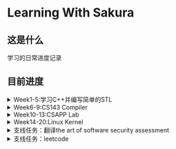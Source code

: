 # Learning With Sakura

## 这是什么

学习的日常进度记录

## 目前进度

<details>
<summary>Week1-5:学习C++并编写简单的STL</summary>

### 主项目
传送门：[My-Tiny-STL](https://github.com/ChenyuZhuWhiskey/MyTinySTL)

### 总结
- 主要配合侯捷视频以及SGI STL编写。STL分为6个组件：allocator，iterator，container，functor，adaptor，algorithm
- allocator(simple)：内存分配
	- 分配内存(allocate)的过程实际上就是`operator::new`的包装，`operator::new`就是`malloc`。BTW，没有必要使用侯捷推崇的内存池分配法，因为GNU C的`malloc()`本来就是在用内存池，侯捷没读过`malloc()`的源代码张口就莱。
	- deallocate的过程则包装了free()
	- construct:调用构造函数`::new()`
	- destruct:这里使用了模板偏特化的技巧，对于`__IS_POD_TYPE()`为`__true_type`的(primitive)，跳过析构过程，对于`__IS_POD_TYPE()`为`__false_type`(对象)则调用析构函数
- iterator：迭代器实际上就是泛化的指针，不同的iter操作级别不同，forward只能向前，bidirectional能向前向后，random_access能任意加减(一般指向连续空间的容器，比如vector)
- adaptor：简单容器改造一下得到的其他容器
- container：容器是STL提供的标准数据结构，我在myTinySTL中实现了几个比较重要的数据结构：
	- vector：三根指向连续内存，空间不够时申请一块2*size的新内存然后用`initialized_copy()`拷贝赋值
		![stl_vector](img/stl_vector.png)	
	- list：双向链表，首尾相连（环状）
![stl_list](img/stl_list.png)
	- tree:红黑树。
由于在写STL时没有系统学习过数据结构，因此补充了一下数据结构的知识。搜索树结构实际上启发于binary search，对于一个定义了比较的并且sorted in ordered的sequence，我们就可以使用binary search将复杂度降到log(n)。于是想到构造一种二叉搜索树：
```C++
struct BSTree{
  _Data data;
  BSTree* left;
  BSTree* right;
};
```
其中满足性质`left < data, right > data`，因此在搜索节点时就可以使用binary search了：
```C++
static BSTree* Search(BSTree* __tree, _Data& __data){
    if(!__tree){
        return nullptr;
    }
    if(__data.equal(__tree.data)){
        return __tree;
    }
    if(__data > __tree.data){
        return Search(__tree->right, __data);
    }else{
        return Search(__tree->left, __data);
    }
}
```
但如果全部节点集中在left或者right，那么`BSTree`就退化成了有序链表，搜索复杂度重新变回o(N)。于是我们就想办法改进一下。
#### B Tree
构造一个叫B Tree的结构，让每一个节点能存储L个数据，并且让这个节点能连接L+1个子节点，这样每个数据就对应了一个left和right，并且我们形式上保留BSTree的`left<data, right>data`。
#### Rotation
另外一种改进方法就是定义rotation操作。leftrorate就是把这个节点和`__tree.right`交换位置，让父节点指向它，然后它再移动到`__tree.right`的`left`上，通过有限次的`rotate`操作，我们可以将`BSTree`变成最佳的平衡二叉状态。
#### 红黑树
##### 定义与性质
有了前面的两种优化思路，我们就能定义红黑树了，红黑树其实就是`2-3Tree + Btree`,我们知道，B Tree其实在形式上已经高度平衡了，但肯定是BSTree才能用，那么我们就做一个约定将2-3 Tree转化为BSTree，这种带有约定的BStree就是红黑树：
split一个node后，右着（大的）成为父节点
![BT_to_RBT](img/BTree_to_RBT.png)
同时，将split后的边标为红色，其余为黑色。
根据这个定义，我们能得到红黑树的两条性质：

- 一个节点不可能有两条红色的边
- 根节点到每一条路径的黑色边数量相等
性质一是显然的，假如一个节点有两条红边，对应的2-3Tree就是这样：
![RBTImp](img/RBTree_imba_case.png)
显然违反了2-3Tree的定义。
性质二也是显然的，2-3Tree本来就是平衡树，split只会产生新的红边，那么每个路径通过的黑边自然相同。
根据性质1和2，能得到推论：
- 红黑树root到leaf最大路径长度是2N+1，其中N是黑边数量
证明：根据性质1，一个节点不可能有两条红边，那么一个路径上边最多的情况就是红黑相间，此时红边最多N+1个，于是最大路径不超过N+(N+1)=2N+1，证毕。
根据此推论，可以得到红黑树搜索算法时间复杂度：o(logn).
##### 插入算法
对于红黑树节点的插入算法，实际上就是把2-3Tree的插入算法步骤通过定义约定映射到BSTree就行了：
- 第一步：add。add会出现两种case：insert的新值到左或者右边（其余case都是insert后不违反定义的，就不提了）
![Insert_Add](img/RBT_insert_add.png)
![Insert_Add_case2](img/RBT_insert_add_case2.png)
假如是case2，我们先用rotateRight将它变为case1;
![Insert_rotate_case2to1](img/RBT_insert_rotate_case2tocase1.png)
- 第二部splite：实际上就是变换边的颜色：
![Insert_split](img/RBT_insert_splite.png)
假如插入节点没有违反红黑树规则1，那么就不用flip，假如flip后父节点违反规则1，则递归进行前面步骤。
##### 顺便吐槽一下
STL C++的红黑树插入没用递归来写，代码的if嵌套极其复杂，不知道开发人员怎么想的。
	- hashtable：算是一种vector的adaptor。
#### hash table
hashtable追求的是检索时算法复杂度为o(1)。在检索时对一个数组输入key时会获得常量复杂度，hash table就基于这样的思想。hash table设计时没用什么数学，纯粹是经验。现在我有a series of obj要存储到一个空间中，并且在search时像数组输入key一样立即返回值，那么一种可行的方法如下：
- 给出一个hash func，根据obj的key计算对应hash值
- 将obj存储在对应值编号的空间中
- 如果有不同的obj计算出了相同的hash值，那就将这个空间作为链表，在保证链表长度足够短时，检索链表的迭代时间就可以忽略不计，当作常量处理
大多数hash table用的hash函数就是将key除以bucket的size取余：
```C++
size_type hash_func(Obj& __obj, Bucket& __bucket){
    return __obj.key%__bucket.size()
}
```
具体实现地话，在stl中，bucket就是一个(`std::vector<*_Node>`)，`_Node`是单链表：
![stl_hashtable](img/stl_hashtable.png)
判断链表是否过长时使用一种经验方法：当插入数大于bucket的size时，就认为链表过长，此时重新申请更大空间，并按照hash函数重新分配各个obj。
![HT_size](img/hashTable_size.png)
stl的size就是这么取的，第一个是53，接下来不断加倍，取最近的素数作为新的size。

 - map/set：adaptor，底层数据结构就是一个红黑树
 - hashmap/hashset：adaptor，底层数据结构就是一个hashtable.

### 思考题：

1.一些STL会误用的场景：

- 假如容器中的对象中包含指针类型，使用默认拷贝构造函数(浅拷贝)，析构时会触发UAF。一个自定义拷贝构造函数往往就对应一个析构函数，算是常识。
- vector的`erase()`不检查边界，误用会访问未初始化的内存：

```c++
#include <vector>
int main() {
    std::vector<int> test = std::vector<int>();
    test.push_back(1);
    auto iter = test.begin();
    test.erase(iter + 2);
    return 0;
}
```

- 使用`insett()`,`erase()`等会改变vector内部三根指针指向位置的method时，如果预先cache了`begin()`,`end()`,`size()`等，再使用这些method后cache的值就不等于真正的值了，可能就会导致访问未初始化的内存

2. STL中为什么要定义`uninitialized_copy/fill`和`initialized_copy/fill`两组函数？

   uninitialized_xxx是拷贝构造，会向操作系统申请容器空间。initialized_xxx是拷贝赋值，向已经申请过的内存写入。

3. 容器内存模型

   上面的图有了

</details>

<details>
<summary>Week6-9:CS143 Compiler</summary>

### 主项目

传送门：[CS143_Compiler](https://github.com/ChenyuZhuWhiskey/CS143_Compiler)

### 总结

#### Program Assignment：

- PA2：![PA2](img/PA2.png)

  见  https://github.com/ChenyuZhuWhiskey/CS143_Compiler/tree/master/assignments/PA2

- PA3：

![PA3](img/PA3.png)

​	见 https://github.com/ChenyuZhuWhiskey/CS143_Compiler/blob/master/assignments/PA3

- PA4：

![PA4](img/PA4.png)

​	见 https://github.com/ChenyuZhuWhiskey/CS143_Compiler/tree/master/assignments/PA4 

##### 小插曲：

在写AST语法树的时候，因为观察到了标准答案一些语法检查是通过多态实现，所以想尝试一下使用模板偏特化实现，结果模板会把一个指向子类对象的父类指针推到为父类，然后就炸了

#### 思考题

1. 浮点数和无符号整数的文法

   浮点数：

   ```
   S -> optionalSign Int optionalDecimal optionalExp
   optionalSign -> +|-|epsilon
   Int digit | Intpart
   optionalDecimal -> .Int | epsilon
   optionalExp -> e optionalSign Int | epsilon
   digit -> 0|1|2|3|4|5|6|7|8|9|
   ```

   无符号整数：

   ```
   S -> positive A | A
   A -> A digit | digit
   digit -> 0 | positive
   positive -> 0|1|2|3|4|5|6|7|8|9|
   ```

2. 描述每种文法（LL(1),SLR, LR(1), LALR等...)的使用条件，和它是为了解决什么问题？

   LL1是为了解决自顶向下推导算法的左递归无限循环，以及backtracking导致的效率低下问题，通过每条文法的SELECT集进行预测分析，因此LL1的使用条件是每条正则文法的SELECT集不冲突，不产生歧义。

   SLR是通过每个项目的FOLLOW集来判断遇到移入-规约冲突时进行移入操作还是规约操作，主要解决LR(0)遇到的移入-规约冲突。使用前提就是他们的FOLLOW集两两不相交

   LR(1)时为了解决SLT仅仅通过FLOOW集解决移入-规约冲突的不足。有项目：

   $A \rightarrow \alpha \cdot a \beta$

   $B \rightarrow \gamma\cdot$

   若a是B的FOLLOW集，则用产生式B规约是必要条件二非充分条件。LR (1)通过向前看一个展望符构造项目集闭包的自动机来解决移入-规约冲突。LR(1)的使用条件是要求文法是LR(1)的，几乎所有context-free grammar都是LR1的。

   LALR文法主要是为了解决LR(1)劈裂LR(0)产生的状态数过于庞大的问题，主要通过合并LR(1)的同心集实现，使用前提是合并后不产生归约-归约冲突。

3. 阅读用flex和bison生成出来的cool代码lexer和parser，理清代码骨架。

   flex见博客：[https://chenyuzhuwhiskey.github.io/2020/06/21/flex-lexer%E5%88%86%E6%9E%90/](https://chenyuzhuwhiskey.github.io/2020/06/21/flex-lexer分析/) 

   bison见博客：[https://chenyuzhuwhiskey.github.io/2020/06/27/bison-parser%E6%B7%B1%E5%85%A5%E5%88%86%E6%9E%90/](https://chenyuzhuwhiskey.github.io/2020/06/27/bison-parser深入分析/)

</details>

<details>
<summary>Week10-13:CSAPP Lab</summary>

### 主项目

传送门：[Csapp-Lab](https://github.com/ChenyuZhuWhiskey/Csapp-Lab)

### 总结

- datalab：整数和浮点数二进制的操作，熟悉它们的编码规则就不难：https://github.com/ChenyuZhuWhiskey/Csapp-Lab/blob/master/DATALAB_README.md

- bomb和attack,buffer都是实施缓冲区溢出攻击，主要是学一学gdb，pwndbg，ROPgagdget这些常见工具。当ASLR开启时，栈的地址就被随机化了，然后就需要使用gagdget。

  - bomb:  https://github.com/ChenyuZhuWhiskey/Csapp-Lab/blob/master/BOMB_README.md 
  - attack ： https://github.com/ChenyuZhuWhiskey/Csapp-Lab/blob/master/ATTACKLAB_README.md 
  - buffer: https://github.com/ChenyuZhuWhiskey/Csapp-Lab/blob/master/BUFFER_README.md 

- arch lab：PartA是根据对应的c代码写它的汇编版本，挺简单的。B就是在架构中添加iaddq，也不是很难，PartC难炸了，做不来。https://github.com/ChenyuZhuWhiskey/Csapp-Lab/blob/master/ARCHLAB_README.md 

- cache lab：

  - PartA模拟缓存的工作。首先要知道缓存的算法流程：

  ![cache](img/00-Write-back_with_write-allocation.png)

  接下来照着写就行。

  - PartB是优化矩阵转置的算法，思路就是去提高代码的时间空间局部性
  - 见：https://github.com/ChenyuZhuWhiskey/Csapp-Lab/blob/master/CACHELAB_README.md

- shell lab：写一个linux shell。照着CSAPP文中给的代码框架来就可以了。有个坑就是用bash去运行shell时，默认情况下，shell也会是bash的子进程，那么我们用ctrl+c是，实际上bash会向shell和每个子进程都发送`SIGINT`信号，这是部队的，因此在fork后execve前重写shell子进程的pid保证bash有且只有shell一个子进程

- malloc lab：花时间最多的lab，因为翻译the art of software security assessment的内存损坏漏洞时提到heap overflow的基础是对free时的frelist链表写入操作进行利用，但这里并没有写的很详细，所以除了花时间看CSAPP第九章虚拟内存以外（感觉把物理存储当作内存的cache，以及详细的页表操作对malloc lab好像帮助不大，不过对虚拟地址空间有了深入了解），还花了时间去读glibc malloc的源码，参考了CTF wiki和ptmalloc源码分析这两个资料，写了篇博客： [https://chenyuzhuwhiskey.github.io/2020/08/14/glibc-malloc-%E6%BA%90%E7%A0%81%E5%88%86%E6%9E%90/](https://chenyuzhuwhiskey.github.io/2020/08/14/glibc-malloc-源码分析/) 。不过由于时间太赶，只读了核心的数据结构部分，实际上就是内存池（链表数组）+内存池的cache（fast bin），相应size的free chunk会在对应的index中被链在链表里，并且物理相邻的free chunk会被合并，所以确实把C++的allocator交给malloc就足够了，再单独写一个内存池说不定性能还没glibc的malloc优秀。malloc lab需要实现的malloc没有那么复杂，就是内存池（小块）+平衡二叉树（大块），不过没拿到满分，可能是没有写fast bin当作内存池的cache来加快有时间空间局部性内存申请的速度

  评分：

  ```
  Team Name:evangelion
  Member 1 :Chenyu ZHU:id1
  Measuring performance with gettimeofday().
  
  Testing mm malloc
  Reading tracefile: short1-bal.rep
  Checking mm_malloc for correctness, efficiency, and performance.
  
  Results for mm malloc:
  trace  valid  util     ops      secs  Kops
   0       yes   66%      12  0.000000 24000
  Total          66%      12  0.000000 24000
  
  Perf index = 40 (util) + 40 (thru) = 80/100
  ```

</details>

<details>
<summary>Week14-20:Linux Kernel</summary>

### 主项目

还没搞完，传送门：[ucore](https://github.com/ChenyuZhuWhiskey/simple_kernel)

内核分析的博客更新中：https://chenyuzhuwhiskey.github.io/categories/%E6%93%8D%E4%BD%9C%E7%B3%BB%E7%BB%9F/

</details>

<details>
<summary>支线任务：翻译the art of software security assessment</summary>

目前已翻译:chap1,2,5,6

博客传送门：https://chenyuzhuwhiskey.github.io/categories/translate/

</details>



<details>
<summary>支线任务：leetcode</summary>

### 2020 November Leetcoding Challenge

#### Day 29: Jump Game III

Given an array of non-negative integers `arr`, you are initially positioned at `start` index of the array. When you are at index `i`, you can jump to `i + arr[i]` or `i - arr[i]`, check if you can reach to **any** index with value 0.

Notice that you can not jump outside of the array at any time.

##### Solution: BFS || DFS

这个题实际上就是用题目所给的方式遍历index，然后找到能否遍历到对应value为0

的index。使用BFS或者DFS遍历，然后用一个set记下遍历过的index就可以了。

```c++
class Solution {
public:
    bool canReach(vector<int>& arr, int start) {
        set<int> indexes; //用于储存遍历过的index
        indexes.insert(start);
        queue<int> index_que;
        index_que.push(start);
        while(!index_que.empty()){//如果queue清空，则全部index遍历完成，或者能够遍历到的index遍历完成（部分index形成了闭环）
            if(arr.at(index_que.front()) == 0){
                return true;
            }
            int tmp1 = index_que.front() + arr.at(index_que.front());
            int tmp2 = index_que.front() - arr.at(index_que.front());
            if(tmp1 < arr.size() && indexes.insert(tmp1).second) index_que.push(tmp1);
            if(tmp2 >= 0 && indexes.insert(tmp2).second) index_que.push(tmp2);
            index_que.pop();
        }
        return false;
        
    }
};
```

#### Day 30: The Skyline Problem

 A city's skyline is the outer contour of the silhouette formed by all the buildings in that city when viewed from a distance. Now suppose you are **given the locations and height of all the buildings** as shown on a cityscape photo (Figure A), write a program to **output the skyline** formed by these buildings collectively (Figure B). 

![buildings](./img/leetcode/skyline1.png)

![skyline contour](./img/leetcode/skyline2.png)

The geometric information of each building is represented by a triplet of integers `[Li, Ri, Hi]`, where `Li` and `Ri` are the x coordinates of the left and right edge of the ith building, respectively, and `Hi` is its height. It is guaranteed that `0 ≤ Li, Ri ≤ INT_MAX`, `0 < Hi ≤ INT_MAX`, and `Ri - Li > 0`. You may assume all buildings are perfect rectangles grounded on an absolutely flat surface at height 0.

For instance, the dimensions of all buildings in Figure A are recorded as: `[ [2 9 10], [3 7 15], [5 12 12], [15 20 10], [19 24 8] ] `.

The output is a list of "**key points**" (red dots in Figure B) in the format of `[ [x1,y1], [x2, y2], [x3, y3], ... ]` that uniquely defines a skyline. **A key point is the left endpoint of a horizontal line segment**. Note that the last key point, where the rightmost building ends, is merely used to mark the termination of the skyline, and always has zero height. Also, the ground in between any two adjacent buildings should be considered part of the skyline contour.

For instance, the skyline in Figure B should be represented as:`[ [2 10], [3 15], [7 12], [12 0], [15 10], [20 8], [24, 0] ]`.

**Notes:**

- The number of buildings in any input list is guaranteed to be in the range `[0, 10000]`.
- The input list is already sorted in ascending order by the left x position `Li`.
- The output list must be sorted by the x position.
- There must be no consecutive horizontal lines of equal height in the output skyline. For instance, `[...[2 3], [4 5], [7 5], [11 5], [12 7]...]` is not acceptable; the three lines of height 5 should be merged into one in the final output as such: `[...[2 3], [4 5], [12 7], ...]`



##### Solution

扫描线法：从左到右扫过，遇到左边，将高度存入set，遇到右边，将对应高度从set中删掉。用一个变量记录上一个转折点。如果上一个转折点的高度和set中最高高度不一致，则说明当前边上有一个转折点。

![skyline solution](./img/leetcode/skyline.gif)

```c++
class Solution {
public:
    vector<vector<int>> getSkyline(vector<vector<int>>& buildings) {
        multiset<pair<int,int>> all;
        for(auto& e : buildings){
            all.insert(make_pair(e[0],-e[2]));
            all.insert(make_pair(e[1],e[2]));
        }
        
        multiset<int> heights({0});
        vector<int> last{0,0};
        vector<vector<int>> ret;
        for(auto& p : all){
            if(p.second < 0) heights.insert(-p.second);
            else heights.erase(heights.find(p.second));
            
            int max_height = *heights.rbegin();
            if(last[1] != max_height){
                last[0] = p.first;
                last[1] = max_height;
                ret.push_back(last);
            }
        }
        return ret;
    }
};
```

### 2020 December Leetcoding Challenge

#### Day1:  Maximum Depth of Binary Tree

Given the `root` of a binary tree, return *its maximum depth*.

A binary tree's **maximum depth** is the number of nodes along the longest path from the root node down to the farthest leaf node.

##### Solution

二叉树深度，用递归或者动态规划理解都可以，迭代公式：

`Depth(node) = 1 + max{node->left,node->right}`

```c++
/**
 * Definition for a binary tree node.
 * struct TreeNode {
 *     int val;
 *     TreeNode *left;
 *     TreeNode *right;
 *     TreeNode() : val(0), left(nullptr), right(nullptr) {}
 *     TreeNode(int x) : val(x), left(nullptr), right(nullptr) {}
 *     TreeNode(int x, TreeNode *left, TreeNode *right) : val(x), left(left), right(right) {}
 * };
 */
class Solution {
public:
    int maxDepth(TreeNode* root) {
        if(root == nullptr) return 0;
        if(root->left == nullptr && root->right == nullptr) return 1;
        return 1 + max(maxDepth(root->left), maxDepth(root->right));
    }
    
    inline int max(int val1, int val2){
        return val1 > val2 ? val1 : val2;
    }
};
```

可以优化一下，毕竟递归的调用栈会消耗更多的内存。

</details>

